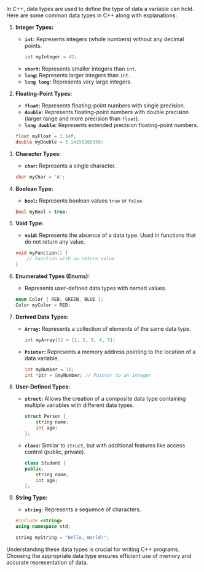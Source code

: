 In C++, data types are used to define the type of data a variable can hold. Here are some common data types in C++ along with explanations:

1. **Integer Types:**
   - **`int`:** Represents integers (whole numbers) without any decimal points.
     ```cpp
     int myInteger = 42;
     ```
   - **`short`:** Represents smaller integers than `int`.
   - **`long`:** Represents larger integers than `int`.
   - **`long long`:** Represents very large integers.

2. **Floating-Point Types:**
   - **`float`:** Represents floating-point numbers with single precision.
   - **`double`:** Represents floating-point numbers with double precision (larger range and more precision than `float`).
   - **`long double`:** Represents extended precision floating-point numbers.

   ```cpp
   float myFloat = 3.14f;
   double myDouble = 3.14159265359;
   ```

3. **Character Types:**
   - **`char`:** Represents a single character.
   ```cpp
   char myChar = 'A';
   ```

4. **Boolean Type:**
   - **`bool`:** Represents boolean values `true` or `false`.
   ```cpp
   bool myBool = true;
   ```

5. **Void Type:**
   - **`void`:** Represents the absence of a data type. Used in functions that do not return any value.
   ```cpp
   void myFunction() {
       // Function with no return value
   }
   ```

6. **Enumerated Types (Enums):**
   - Represents user-defined data types with named values.
   ```cpp
   enum Color { RED, GREEN, BLUE };
   Color myColor = RED;
   ```

7. **Derived Data Types:**
   - **`Array`:** Represents a collection of elements of the same data type.
     ```cpp
     int myArray[5] = {1, 2, 3, 4, 5};
     ```
   - **`Pointer`:** Represents a memory address pointing to the location of a data variable.
     ```cpp
     int myNumber = 10;
     int *ptr = &myNumber; // Pointer to an integer
     ```

8. **User-Defined Types:**
   - **`struct`:** Allows the creation of a composite data type containing multiple variables with different data types.
     ```cpp
     struct Person {
         string name;
         int age;
     };
     ```

   - **`class`:** Similar to `struct`, but with additional features like access control (public, private).
     ```cpp
     class Student {
     public:
         string name;
         int age;
     };
     ```

9. **String Type:**
   - **`string`:** Represents a sequence of characters.
   ```cpp
   #include <string>
   using namespace std;

   string myString = "Hello, World!";
   ```

Understanding these data types is crucial for writing C++ programs. Choosing the appropriate data type ensures efficient use of memory and accurate representation of data.
